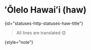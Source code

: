 # ʻŌlelo Hawaiʻi (haw)
{id="statuses-http-statuses-haw-title"}


> All lines are translated 😊
>
{style="note"}
